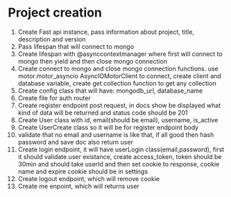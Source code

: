 # Project creation

1. Create Fast api instance, pass information about project, title, description and version
2. Pass lifespan that will connect to mongo
3. Create lifespan with @asynccontextmanager where first will connect to mongo then yield and then close mongo connection
4. Create connect to mongo and close mongo connection functions. use motor.motor_asyncio AsyncIOMotorClient to connect, create client and database variable, create get collection function to get any collection
5. Create config class that will have: mongodb_url, database_name
6. Create file for auth router 
7. Create register endpoint post request, in docs show be displayed what kind of data will be returned and status code should be 201
8. Create User class with id, email(should be email), username, is_active
9. Create UserCreate class so it will be for register endpoint body
10. validate that no email and username is like that, if all good then hash password and save doc also return user
11. Create login endpoint, it will have userLogin class(email,password), first it should validate user existance, create access_token, token should be 30min and should take userId and then set cookie to response, cookie name and expire cookie should be in settings
12. Create logout endpoint, which will remove cookie
13. Create me enpoint, which will returns user